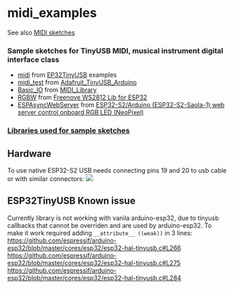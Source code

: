 # midi_examples  
See also [MIDI sketches](https://github.com/blekenbleu/composite_sketches)  

### Sample sketches for TinyUSB MIDI, musical instrument digital interface class  
- [midi](midi) from [EP32TinyUSB](https://github.com/chegewara/EspTinyUSB) examples  
- [midi_test](midi_test) from [Adafruit_TinyUSB_Arduino](https://github.com/adafruit/Adafruit_TinyUSB_Arduino)  
- [Basic_IO](Basic_IO) from [MIDI_Library](https://github.com/FortySevenEffects/arduino_midi_library)
- [RGBW](RGBW) from [Freenove WS2812 Lib for ESP32](https://www.arduino.cc/reference/en/libraries/freenove-ws2812-lib-for-esp32)
- [ESPAsyncWebServer](ESPAsyncWebServer) from [ESP32-S2/Arduino (ESP32-S2-Saola-1) web server control
   onboard RGB LED (NeoPixel)](http://arduino-er.blogspot.com/2021/04/esp32-s2arduino-esp32-s2-saola-1-web.html)  

### [Libraries used for sample sketches](https://blekenbleu.github.io/ESP32/libraries)

## Hardware
To use native ESP32-S2 USB needs connecting pins 19 and 20 to usb cable or with similar connectors:
![](https://eji4evk5kxx.exactdn.com/wp-content/uploads/2020/10/ESP32-S2-DevKit-LiPo-Battery-Board-Pinout-768x330.jpg)

## ESP32TinyUSB Known issue
Currently library is not working with vanila arduino-esp32, due to
 tinyusb callbacks that cannot be overriden and are used by arduino-esp32.
 To make it work required adding `__attribute__ ((weak))` in 3 lines:
https://github.com/espressif/arduino-esp32/blob/master/cores/esp32/esp32-hal-tinyusb.c#L266
https://github.com/espressif/arduino-esp32/blob/master/cores/esp32/esp32-hal-tinyusb.c#L275
https://github.com/espressif/arduino-esp32/blob/master/cores/esp32/esp32-hal-tinyusb.c#L284

